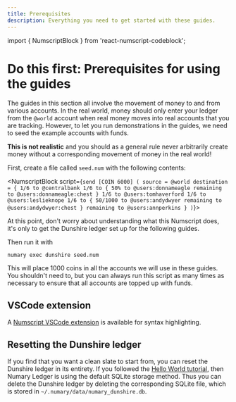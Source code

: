 ```yaml
---
title: Prerequisites
description: Everything you need to get started with these guides.
---
```


import { NumscriptBlock } from 'react-numscript-codeblock';

# Do this first: Prerequisites for using the guides

The guides in this section all involve the movement of money to and from various accounts. In the real world, money should only enter your ledger from the `@world` account when real money moves into real accounts that you are tracking. However, to let you run demonstrations in the guides, we need to seed the example accounts with funds.

**This is not realistic** and you should as a general rule never arbitrarily create money without a corresponding movement of money in the real world!

First, create a file called `seed.num` with the following contents:

<NumscriptBlock script={`send [COIN 6000] (
  source = @world
  destination = {
    1/6 to @centralbank
    1/6 to {
      50% to @users:donnameagle
      remaining to @users:donnameagle:chest
    }
    1/6 to @users:tomhaverford
    1/6 to @users:leslieknope
    1/6 to {
      50/1000 to @users:andydwyer
      remaining to @users:andydwyer:chest
    }
    remaining to @users:annperkins
  }
)`}></NumscriptBlock>

At this point, don't worry about understanding what this Numscript does, it's only to get the Dunshire ledger set up for the following guides.

Then run it with

```shell
numary exec dunshire seed.num
```

This will place 1000 coins in all the accounts we will use in these guides. You shouldn't need to, but you can always run this script as many times as necessary to ensure that all accounts are topped up with funds.

## VSCode extension

A [Numscript VSCode extension](https://marketplace.visualstudio.com/items?itemName=numary.numscript) is available for syntax highlighting.

## Resetting the Dunshire ledger

If you find that you want a clean slate to start from, you can reset the Dunshire ledger in its entirety. If you followed the [Hello World tutorial](/oss/ledger/get-started/hello-world/), then Numary Ledger is using the default SQLite storage method. Thus you can delete the Dunshire ledger by deleting the corresponding SQLite file, which is stored in `~/.numary/data/numary_dunshire.db`.